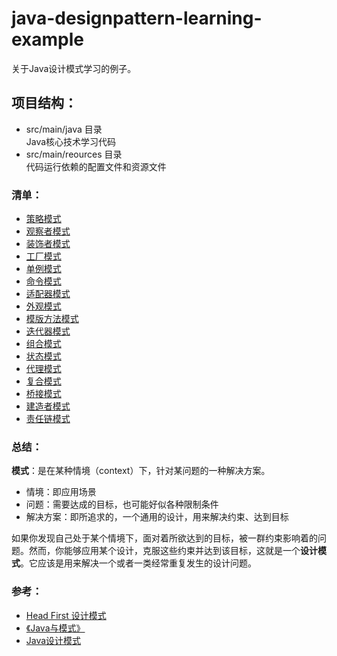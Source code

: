 # java-designpattern-learning-example
关于Java设计模式学习的例子。

## 项目结构：
- src/main/java 目录<br>
Java核心技术学习代码<br>
- src/main/reources 目录<br>
代码运行依赖的配置文件和资源文件

### 清单：
- [策略模式](src/main/java/com/java/designpattern/combining/combining.md)
- [观察者模式](src/main/java/com/java/designpattern/observer/observer.md)
- [装饰者模式](src/main/java/com/java/designpattern/decorator/decorator.md)
- [工厂模式](src/main/java/com/java/designpattern/factory/factory.md)
- [单例模式](src/main/java/com/java/designpattern/singleton/singleton.md)
- [命令模式](src/main/java/com/java/designpattern/command/command.md)
- [适配器模式](src/main/java/com/java/designpattern/adapter/adapter.md)
- [外观模式](src/main/java/com/java/designpattern/facade/facade.md)
- [模版方法模式](src/main/java/com/java/designpattern/templatemethod/templatemethod.md)
- [迭代器模式](src/main/java/com/java/designpattern/iterator/iterator.md)
- [组合模式](src/main/java/com/java/designpattern/composite/composite.md)
- [状态模式](src/main/java/com/java/designpattern/state/state.md)
- [代理模式](src/main/java/com/java/designpattern/proxy/proxy.md)
- [复合模式](src/main/java/com/java/designpattern/compound/compound.md)
- [桥接模式](src/main/java/com/java/designpattern/bridge/bridge.md)
- [建造者模式](src/main/java/com/java/designpattern/builder/builder.md)
- [责任链模式](src/main/java/com/java/designpattern/chain/chain.md)


### 总结：

>
**模式**：是在某种情境（context）下，针对某问题的一种解决方案。    
- 情境：即应用场景
- 问题：需要达成的目标，也可能好似各种限制条件
- 解决方案：即所追求的，一个通用的设计，用来解决约束、达到目标 
   
> 
如果你发现自己处于某个情境下，面对着所欲达到的目标，被一群约束影响着的问题。然而，你能够应用某个设计，克服这些约束并达到该目标，这就是一个**设计模式**。它应该是用来解决一个或者一类经常重复发生的设计问题。

### 参考：
- [Head First 设计模式](https://book.douban.com/subject/2243615/)
- [《Java与模式》](http://www.cnblogs.com/java-my-life/)
- [Java设计模式](http://blog.csdn.net/jason0539/article/category/3092021)